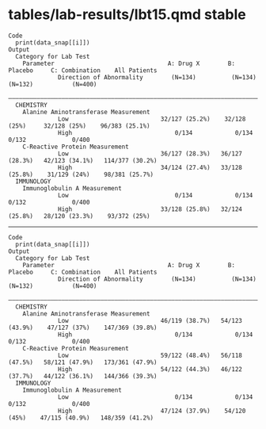 # tables/lab-results/lbt15.qmd stable

    Code
      print(data_snap[[i]])
    Output
      Category for Lab Test                                                                                      
        Parameter                                A: Drug X        B: Placebo     C: Combination    All Patients  
                  Direction of Abnormality        (N=134)          (N=134)          (N=132)           (N=400)    
      ———————————————————————————————————————————————————————————————————————————————————————————————————————————
      CHEMISTRY                                                                                                  
        Alanine Aminotransferase Measurement                                                                     
                  Low                          32/127 (25.2%)    32/128 (25%)     32/128 (25%)    96/383 (25.1%) 
                  High                             0/134            0/134            0/132             0/400     
        C-Reactive Protein Measurement                                                                           
                  Low                          36/127 (28.3%)   36/127 (28.3%)   42/123 (34.1%)   114/377 (30.2%)
                  High                         34/124 (27.4%)   33/128 (25.8%)    31/129 (24%)    98/381 (25.7%) 
      IMMUNOLOGY                                                                                                 
        Immunoglobulin A Measurement                                                                             
                  Low                              0/134            0/134            0/132             0/400     
                  High                         33/128 (25.8%)   32/124 (25.8%)   28/120 (23.3%)    93/372 (25%)  

---

    Code
      print(data_snap[[i]])
    Output
      Category for Lab Test                                                                                      
        Parameter                                A: Drug X        B: Placebo     C: Combination    All Patients  
                  Direction of Abnormality        (N=134)          (N=134)          (N=132)           (N=400)    
      ———————————————————————————————————————————————————————————————————————————————————————————————————————————
      CHEMISTRY                                                                                                  
        Alanine Aminotransferase Measurement                                                                     
                  Low                          46/119 (38.7%)   54/123 (43.9%)    47/127 (37%)    147/369 (39.8%)
                  High                             0/134            0/134            0/132             0/400     
        C-Reactive Protein Measurement                                                                           
                  Low                          59/122 (48.4%)   56/118 (47.5%)   58/121 (47.9%)   173/361 (47.9%)
                  High                         54/122 (44.3%)   46/122 (37.7%)   44/122 (36.1%)   144/366 (39.3%)
      IMMUNOLOGY                                                                                                 
        Immunoglobulin A Measurement                                                                             
                  Low                              0/134            0/134            0/132             0/400     
                  High                         47/124 (37.9%)    54/120 (45%)    47/115 (40.9%)   148/359 (41.2%)

